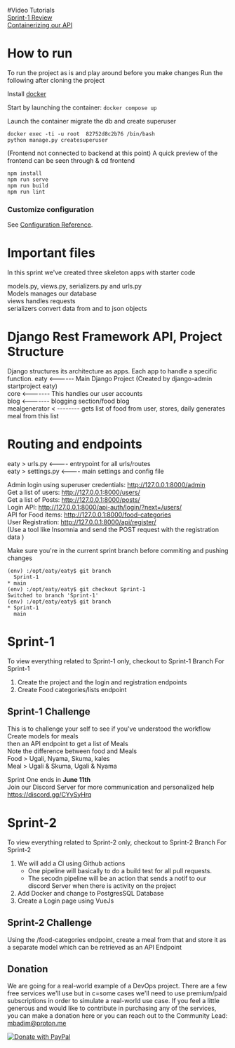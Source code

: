 #Video Tutorials <br>
[Sprint-1 Review](https://www.youtube.com/watch?v=rFlxb11Zf5Y&t=405s)<br>
[Containerizing our API](https://www.youtube.com/watch?v=txr1_Eme6nM)

# How to run
To run the project as is and play around before you make changes
Run the following after cloning the project

Install [docker](https://medium.com/@mosesmbadi/what-is-devops-part-2-containerization-8b8b65cf8f96)

Start by launching the container:
``docker compose up`` <br>

Launch the container migrate the db and create superuser

```
docker exec -ti -u root  82752d8c2b76 /bin/bash
python manage.py createsuperuser
```
(Frontend not connected to backend at this point)
A quick preview of the frontend can be seen through
& cd frontend
```
npm install
npm run serve
npm run build
npm run lint
```

### Customize configuration
See [Configuration Reference](https://cli.vuejs.org/config/).
# Important files
In this sprint we've created three skeleton apps with starter code

models.py, views.py, serializers.py and urls.py <br>
Models manages our database <br>
views handles requests <br>
serializers convert data from and to json objects <br>



# Django Rest Framework API, Project Structure
Django structures its architecture as apps. Each app to handle a specific function.
eaty <------ Main Django Project (Created by django-admin startproject eaty)<br>
core <------- This handles our user accounts<br>
blog <------- blogging section/food blog<br>
mealgenerator < -------- gets list of food from user, stores, daily generates meal from this list

# Routing and endpoints
eaty > urls.py <---- entrypoint for all urls/routes<br>
eaty > settings.py <---- main settings and config file <br>

Admin login using superuser credentials: http://127.0.0.1:8000/admin <br>
Get a list of users: http://127.0.0.1:8000/users/ <br>
Get a list of Posts: http://127.0.0.1:8000/posts/ <br>
Login API: http://127.0.0.1:8000/api-auth/login/?next=/users/ <br>
API for Food items: http://127.0.0.1:8000/food-categories <br>
User Registration: http://127.0.0.1:8000/api/register/ <br>
(Use a tool like Insomnia and send the POST request with the registration data ) 


 
Make sure you're in the current sprint branch before commiting and pushing changes
```
(env) :/opt/eaty/eaty$ git branch
  Sprint-1
* main
(env) :/opt/eaty/eaty$ git checkout Sprint-1
Switched to branch 'Sprint-1'
(env) :/opt/eaty/eaty$ git branch
* Sprint-1
  main
```

# Sprint-1
To view everything related to Sprint-1 only, checkout to Sprint-1 Branch
For Sprint-1
1. Create the project and the login and registration endpoints
2. Create Food categories/lists endpoint


## Sprint-1 Challenge
This is to challenge your self to see if you've understood the workflow <br>
Create models for meals <br>
then an API endpoint to get a list of Meals <br>
Note the difference between food and Meals <br>
Food > Ugali, Nyama, Skuma, kales <br>
Meal > Ugali & Skuma, Ugali & Nyama <br>

Sprint One ends in **June 11th** <br>
Join our Discord Server for more communication and personalized help <br>
https://discord.gg/CYySyHrq


# Sprint-2
To view everything related to Sprint-2 only, checkout to Sprint-2 Branch
For Sprint-2 
 1. We will add a CI using Github actions
    -  One pipeline will basically to do a build test for all pull requests.
    - The secodn pipeline will be an action that sends a notif to our discord   Server when there is activity on the project
 2. Add Docker and change to PostgresSQL Database
 3. Create a Login page using VueJs

## Sprint-2 Challenge
Using the /food-categories endpoint, create a meal from that and store it as a separate model which can be retrieved as an API Endpoint


## Donation
We are going for a real-world example of a DevOps project. There are a few free services we'll use but in c=some cases we'll need to use premium/paid subscriptions in order to simulate a real-world use case. If you feel a little generous and would like to contribute in purchasing any of the services, you can make a donation here or you can reach out to the Community Lead: mbadim@proton.me

[![Donate with PayPal](https://www.paypalobjects.com/en_US/i/btn/btn_donateCC_LG.gif)](https://www.paypal.com/cgi-bin/webscr?cmd=_s-xclick&hosted_button_id=45A3RRNJMNAGQ)




